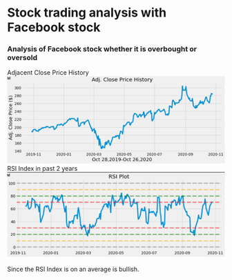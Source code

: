 # Stock trading analysis with Facebook stock

### Analysis of Facebook stock whether it is overbought or oversold

Adjacent Close Price History
![Alt text](/images/graph1.PNG?raw=true "Graph1")
RSI Index in past 2 years
![Alt text](/images/graph2.PNG?raw=true "Graph2")

Since the RSI Index is on an average is bullish.
